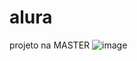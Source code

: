 # alura
projeto na MASTER
![image](https://user-images.githubusercontent.com/78916702/136582042-f04739ed-4b9b-410f-8ff8-efd17f6773b6.png)

